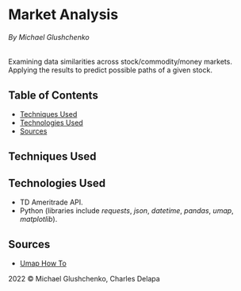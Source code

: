 # Market Analysis
###### By Michael Glushchenko

Examining data similarities across stock/commodity/money markets. Applying the results to predict possible paths of a given stock.

## Table of Contents
* [Techniques Used](https://github.com/mglush/market-analysis/blob/main/README.md#techniques-used)
* [Technologies Used](https://github.com/mglush/market-analysis/blob/main/README.md#technologies-used)
* [Sources](https://github.com/mglush/market-analysis/blob/main/README.md#sources)

## Techniques Used

## Technologies Used
* TD Ameritrade API.
* Python (libraries include *requests*, *json*, *datetime*, *pandas*, *umap*, *matplotlib*).

## Sources
* [Umap How To](https://umap-learn.readthedocs.io/en/latest/index.html)

2022 &copy; Michael Glushchenko, Charles Delapa
